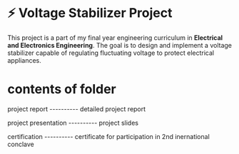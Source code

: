 # ⚡ Voltage Stabilizer Project

This project is a part of my final year engineering curriculum in **Electrical and Electronics Engineering**. The goal is to design and implement a voltage stabilizer capable of regulating fluctuating voltage to protect electrical appliances.

# contents of folder

project report       ---------- detailed project report

project presentation ---------- project slides

certification        ---------- certificate for participation in 2nd inernational conclave



